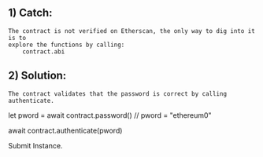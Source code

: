 ## 1) Catch:
    The contract is not verified on Etherscan, the only way to dig into it is to 
    explore the functions by calling:
        contract.abi

## 2) Solution:
    The contract validates that the password is correct by calling authenticate.

let pword = await contract.password() // pword = "ethereum0"

await contract.authenticate(pword)

Submit Instance.

    

